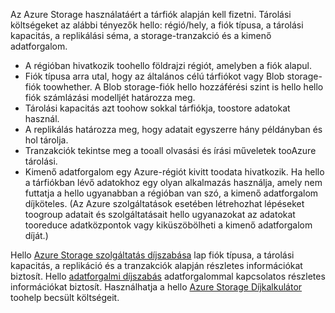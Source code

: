 Az Azure Storage használatáért a tárfiók alapján kell fizetni. Tárolási költségeket az alábbi tényezők hello: régió/hely, a fiók típusa, a tárolási kapacitás, a replikálási séma, a storage-tranzakció és a kimenő adatforgalom.

* A régióban hivatkozik toohello földrajzi régiót, amelyben a fiók alapul.
* Fiók típusa arra utal, hogy az általános célú tárfiókot vagy Blob storage-fiók toowhether. A Blob storage-fiók hello hozzáférési szint is hello hello fiók számlázási modelljét határozza meg.
* Tárolási kapacitás azt toohow sokkal tárfiókja, toostore adatokat használ.
* A replikálás határozza meg, hogy adatait egyszerre hány példányban és hol tárolja.
* Tranzakciók tekintse meg a tooall olvasási és írási műveletek tooAzure tárolási.
* Kimenő adatforgalom egy Azure-régiót kivitt toodata hivatkozik. Ha hello a tárfiókban lévő adatokhoz egy olyan alkalmazás használja, amely nem futtatja a hello ugyanabban a régióban van szó, a kimenő adatforgalom díjköteles. (Az Azure szolgáltatások esetében létrehozhat lépéseket toogroup adatait és szolgáltatásait hello ugyanazokat az adatokat tooreduce adatközpontok vagy kiküszöbölheti a kimenő adatforgalom díját.)

Hello [Azure Storage szolgáltatás díjszabása](https://azure.microsoft.com/pricing/details/storage/) lap fiók típusa, a tárolási kapacitás, a replikáció és a tranzakciók alapján részletes információkat biztosít. Hello [adatforgalmi díjszabás](https://azure.microsoft.com/pricing/details/data-transfers/) adatforgalommal kapcsolatos részletes információkat biztosít. Használhatja a hello [Azure Storage Díjkalkulátor](https://azure.microsoft.com/pricing/calculator/?scenario=data-management) toohelp becsült költségeit.

